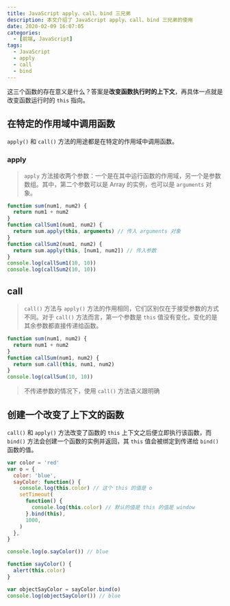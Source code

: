 ```yaml
---
title: JavaScript apply、call、bind 三兄弟
description: 本文介绍了 JavaScript apply、call、bind 三兄弟的使用
date: 2020-02-09 16:07:05
categories:
  - [前端, JavaScript]
tags:
  - JavaScript
  - apply
  - call
  - bind
---
```


这三个函数的存在意义是什么？答案是**改变函数执行时的上下文**，再具体一点就是改变函数运行时的 `this` 指向。

## 在特定的作用域中调用函数

`apply()` 和 `call()` 方法的用途都是在特定的作用域中调用函数。

### apply

> `apply` 方法接收两个参数：一个是在其中运行函数的作用域，另一个是参数数组。其中，第二个参数可以是 Array 的实例，也可以是 `arguments` 对象。

```js
function sum(num1, num2) {
  return num1 + num2
}
function callSum1(num1, num2) {
  return sum.apply(this, arguments) // 传入 arguments 对象
}
function callSum2(num1, num2) {
  return sum.apply(this, [num1, num2]) // 传入参数
}
console.log(callSum1(10, 10))
console.log(callSum2(10, 10))
```

## call

> `call()` 方法与 `apply()` 方法的作用相同，它们区别仅在于接受参数的方式不同。对于 `call()` 方法而言，第一个参数是 `this` 值没有变化，变化的是其余参数都直接传递给函数。

```js
function sum(num1, num2) {
  return num1 + num2
}
function callSum(num1, num2) {
  return sum.call(this, num1, num2)
}
console.log(callSum(10, 10))
```

> 不传递参数的情况下，使用 `call()` 方法语义跟明确

## 创建一个改变了上下文的函数

`call()` 和 `apply()` 方法改变了函数的 `this` 上下文之后便立即执行该函数，而 `bind()` 方法会创建一个函数的实例并返回，其 `this` 值会被绑定到传递给 `bind()` 函数的值。

```js
var color = 'red'
var o = {
  color: 'blue',
  sayColor: function() {
    console.log(this.color) // 这个 this 的值是 o
    setTimeout(
      function() {
        console.log(this.color) // 默认的值是 this 的值是 window
      }.bind(this),
      1000,
    )
  },
}

console.log(o.sayColor()) // blue

function sayColor() {
  alert(this.color)
}

var objectSayColor = sayColor.bind(o)
console.log(objectSayColor()) // blue
```
